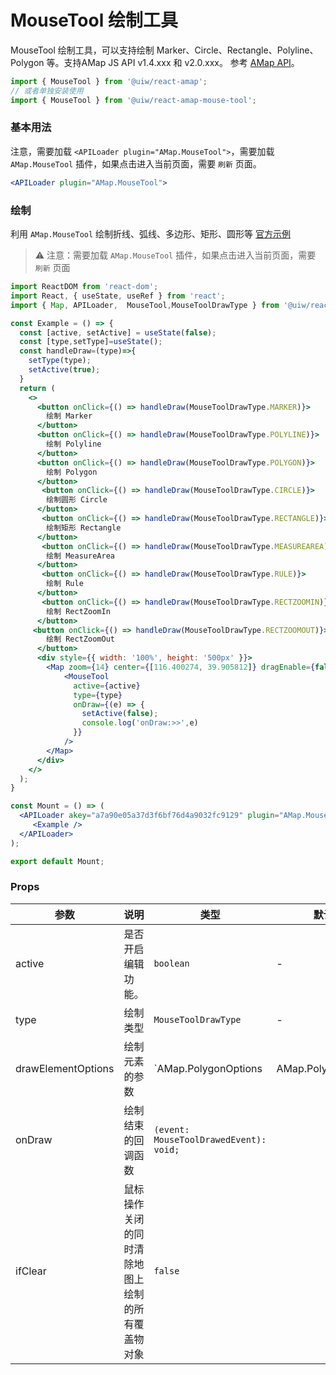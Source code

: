 MouseTool 绘制工具
===

MouseTool 绘制工具，可以支持绘制 Marker、Circle、Rectangle、Polyline、Polygon 等。支持AMap JS API v1.4.xxx 和 v2.0.xxx。
参考 [AMap API](https://a.amap.com/jsapi/static/doc/20220913/index.html?v=2#mousetoolmarker)。
```jsx
import { MouseTool } from '@uiw/react-amap';
// 或者单独安装使用
import { MouseTool } from '@uiw/react-amap-mouse-tool';
```

### 基本用法

注意，需要加载 `<APILoader plugin="AMap.MouseTool">`，需要加载 `AMap.MouseTool`<!--rehype:style=background: #ffe3da;color: #ff5722;--> 插件，如果点击进入当前页面，需要 `刷新`<!--rehype:style=background: #e91e63;color: #fff;--> 页面。

```jsx
<APILoader plugin="AMap.MouseTool">
```
<!--rehype:style=background: #fff3b7;-->


### 绘制

利用 `AMap.MouseTool` 绘制折线、弧线、多边形、矩形、圆形等 [官方示例](https://lbs.amap.com/demo/jsapi-v2/example/overlayers/overlay-draw)

> ⚠️ 注意：需要加载 `AMap.MouseTool`<!--rehype:style=background: #ffe3da;color: #ff5722;--> 插件，如果点击进入当前页面，需要 `刷新`<!--rehype:style=background: #e91e63;color: #fff;--> 页面

<!--rehype:-->
```jsx mdx:preview
import ReactDOM from 'react-dom';
import React, { useState, useRef } from 'react';
import { Map, APILoader,  MouseTool,MouseToolDrawType } from '@uiw/react-amap';

const Example = () => {
  const [active, setActive] = useState(false);
  const [type,setType]=useState();
  const handleDraw=(type)=>{
    setType(type);
    setActive(true);
  }
  return (
    <>
      <button onClick={() => handleDraw(MouseToolDrawType.MARKER)}>
        绘制 Marker
      </button>
      <button onClick={() => handleDraw(MouseToolDrawType.POLYLINE)}>
        绘制 Polyline
      </button>
      <button onClick={() => handleDraw(MouseToolDrawType.POLYGON)}>
        绘制 Polygon
      </button>
       <button onClick={() => handleDraw(MouseToolDrawType.CIRCLE)}>
        绘制圆形 Circle
      </button>
       <button onClick={() => handleDraw(MouseToolDrawType.RECTANGLE)}>
        绘制矩形 Rectangle
      </button>
       <button onClick={() => handleDraw(MouseToolDrawType.MEASUREAREA)}>
        绘制 MeasureArea
      </button>
       <button onClick={() => handleDraw(MouseToolDrawType.RULE)}>
        绘制 Rule
      </button>
       <button onClick={() => handleDraw(MouseToolDrawType.RECTZOOMIN)}>
        绘制 RectZoomIn
      </button>
     <button onClick={() => handleDraw(MouseToolDrawType.RECTZOOMOUT)}>
        绘制 RectZoomOut
      </button> 
      <div style={{ width: '100%', height: '500px' }}>
        <Map zoom={14} center={[116.400274, 39.905812]} dragEnable={false}>
            <MouseTool
              active={active}
              type={type}
              onDraw={(e) => {
                setActive(false);
                console.log('onDraw:>>',e)
              }}
            />
        </Map>
      </div>
    </>
  );
}

const Mount = () => (
  <APILoader akey="a7a90e05a37d3f6bf76d4a9032fc9129" plugin="AMap.MouseTool">
     <Example />
  </APILoader>
);

export default Mount;
```

### Props

| 参数 | 说明 | 类型 | 默认值 |
|--------- |-------- |--------- |-------- |
| active | 是否开启编辑功能。 | `boolean` | - |
| type | 绘制类型 | `MouseToolDrawType` | - |
| drawElementOptions | 绘制元素的参数 | `AMap.PolygonOptions | AMap.PolylineOptions | AMap.MarkerOptions | AMap.CircleOptions` | {} |
| onDraw | 绘制结束的回调函数 | `(event:  MouseToolDrawedEvent): void;` |
| ifClear | 鼠标操作关闭的同时清除地图上绘制的所有覆盖物对象 | `false` |
